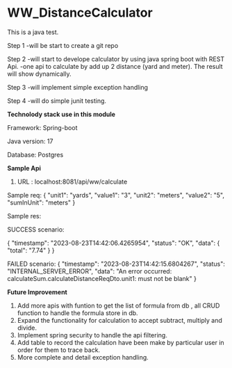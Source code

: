 # WW_DistanceCalculator
This is a java test.

Step 1 
-will be start to create a git repo

Step 2 
-will start to develope calculator by using java spring boot with REST Api.
-one api to calculate by add up 2 distance (yard and meter). The result will show dynamically.

Step 3
-will implement simple exception handling 

Step 4 
-will do simple junit testing.



**Technolody stack use in this module**

Framework: Spring-boot

Java version: 17

Database: Postgres


**Sample Api**

1. URL : localhost:8081/api/ww/calculate

Sample req:
{
  "unit1": "yards",
  "value1": "3",
  "unit2": "meters",
  "value2": "5",
  "sumInUnit": "meters"
}

Sample res:

SUCCESS scenario:

{
    "timestamp": "2023-08-23T14:42:06.4265954",
    "status": "OK",
    "data": {
        "total": "7.74"
    }
}

FAILED scenario:
{
    "timestamp": "2023-08-23T14:42:15.6804267",
    "status": "INTERNAL_SERVER_ERROR",
    "data": "An error occurred: calculateSum.calculateDistanceReqDto.unit1: must not be blank"
}



**Future Improvement**

1. Add more apis with funtion to get the list of formula from db , all CRUD function to handle the formula store in db.
2. Expand the functionality for calculation to accept subtract, multiply and divide.
3. Implement spring security to handle the api filtering.
4. Add table to record the calculation have been make by particular user in order for them to trace back.
5. More complete and detail exception handling.

